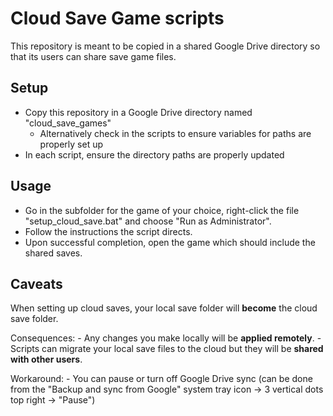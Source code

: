 # Cloud Save Game scripts

This repository is meant to be copied in a shared Google Drive directory so that its users can share save game files.

## Setup

- Copy this repository in a Google Drive directory named "cloud_save_games"
	- Alternatively check in the scripts to ensure variables for paths are properly set up
- In each script, ensure the directory paths are properly updated

## Usage

- Go in the subfolder for the game of your choice, right-click the file "setup_cloud_save.bat" and choose "Run as Administrator".
- Follow the instructions the script directs.
- Upon successful completion, open the game which should include the shared saves.

## Caveats

When setting up cloud saves, your local save folder will **become** the cloud save folder.

Consequences:
	- Any changes you make locally will be **applied remotely**.
	- Scripts can migrate your local save files to the cloud but they will be **shared with other users**.

Workaround:
	- You can pause or turn off Google Drive sync (can be done from the "Backup and sync from Google" system tray icon -> 3 vertical dots top right -> "Pause")
